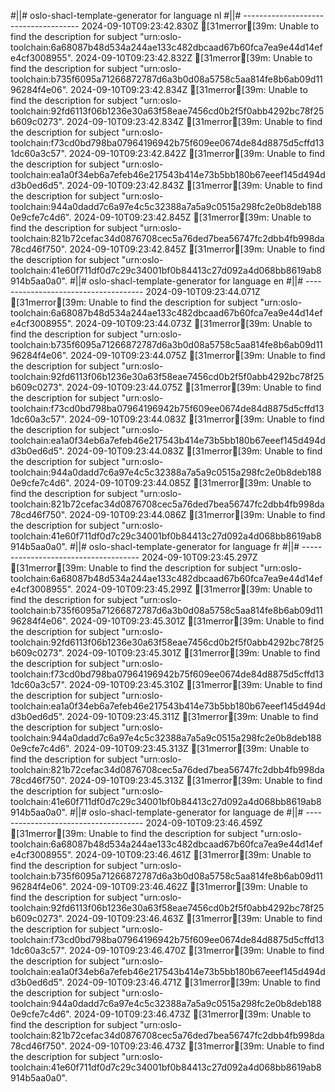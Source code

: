 #||# oslo-shacl-template-generator for language nl
#||# -------------------------------------
2024-09-10T09:23:42.830Z [31merror[39m: Unable to find the description for subject "urn:oslo-toolchain:6a68087b48d534a244ae133c482dbcaad67b60fca7ea9e44d14efe4cf3008955".
2024-09-10T09:23:42.832Z [31merror[39m: Unable to find the description for subject "urn:oslo-toolchain:b735f6095a71266872787d6a3b0d08a5758c5aa814fe8b6ab09d1196284f4e06".
2024-09-10T09:23:42.834Z [31merror[39m: Unable to find the description for subject "urn:oslo-toolchain:92fd6113f06b1236e30a63f58eae7456cd0b2f5f0abb4292bc78f25b609c0273".
2024-09-10T09:23:42.834Z [31merror[39m: Unable to find the description for subject "urn:oslo-toolchain:f73cd0bd798ba07964196942b75f609ee0674de84d8875d5cffd131dc60a3c57".
2024-09-10T09:23:42.842Z [31merror[39m: Unable to find the description for subject "urn:oslo-toolchain:ea1a0f34eb6a7efeb46e217543b414e73b5bb180b67eeef145d494dd3b0ed6d5".
2024-09-10T09:23:42.843Z [31merror[39m: Unable to find the description for subject "urn:oslo-toolchain:944a0dadd7c6a97e4c5c32388a7a5a9c0515a298fc2e0b8deb1880e9cfe7c4d6".
2024-09-10T09:23:42.845Z [31merror[39m: Unable to find the description for subject "urn:oslo-toolchain:821b72cefac34d0876708cec5a76ded7bea56747fc2dbb4fb998da78cd46f750".
2024-09-10T09:23:42.845Z [31merror[39m: Unable to find the description for subject "urn:oslo-toolchain:41e60f711df0d7c29c34001bf0b84413c27d092a4d068bb8619ab8914b5aa0a0".
#||# oslo-shacl-template-generator for language en
#||# -------------------------------------
2024-09-10T09:23:44.071Z [31merror[39m: Unable to find the description for subject "urn:oslo-toolchain:6a68087b48d534a244ae133c482dbcaad67b60fca7ea9e44d14efe4cf3008955".
2024-09-10T09:23:44.073Z [31merror[39m: Unable to find the description for subject "urn:oslo-toolchain:b735f6095a71266872787d6a3b0d08a5758c5aa814fe8b6ab09d1196284f4e06".
2024-09-10T09:23:44.075Z [31merror[39m: Unable to find the description for subject "urn:oslo-toolchain:92fd6113f06b1236e30a63f58eae7456cd0b2f5f0abb4292bc78f25b609c0273".
2024-09-10T09:23:44.075Z [31merror[39m: Unable to find the description for subject "urn:oslo-toolchain:f73cd0bd798ba07964196942b75f609ee0674de84d8875d5cffd131dc60a3c57".
2024-09-10T09:23:44.083Z [31merror[39m: Unable to find the description for subject "urn:oslo-toolchain:ea1a0f34eb6a7efeb46e217543b414e73b5bb180b67eeef145d494dd3b0ed6d5".
2024-09-10T09:23:44.083Z [31merror[39m: Unable to find the description for subject "urn:oslo-toolchain:944a0dadd7c6a97e4c5c32388a7a5a9c0515a298fc2e0b8deb1880e9cfe7c4d6".
2024-09-10T09:23:44.085Z [31merror[39m: Unable to find the description for subject "urn:oslo-toolchain:821b72cefac34d0876708cec5a76ded7bea56747fc2dbb4fb998da78cd46f750".
2024-09-10T09:23:44.086Z [31merror[39m: Unable to find the description for subject "urn:oslo-toolchain:41e60f711df0d7c29c34001bf0b84413c27d092a4d068bb8619ab8914b5aa0a0".
#||# oslo-shacl-template-generator for language fr
#||# -------------------------------------
2024-09-10T09:23:45.297Z [31merror[39m: Unable to find the description for subject "urn:oslo-toolchain:6a68087b48d534a244ae133c482dbcaad67b60fca7ea9e44d14efe4cf3008955".
2024-09-10T09:23:45.299Z [31merror[39m: Unable to find the description for subject "urn:oslo-toolchain:b735f6095a71266872787d6a3b0d08a5758c5aa814fe8b6ab09d1196284f4e06".
2024-09-10T09:23:45.301Z [31merror[39m: Unable to find the description for subject "urn:oslo-toolchain:92fd6113f06b1236e30a63f58eae7456cd0b2f5f0abb4292bc78f25b609c0273".
2024-09-10T09:23:45.301Z [31merror[39m: Unable to find the description for subject "urn:oslo-toolchain:f73cd0bd798ba07964196942b75f609ee0674de84d8875d5cffd131dc60a3c57".
2024-09-10T09:23:45.310Z [31merror[39m: Unable to find the description for subject "urn:oslo-toolchain:ea1a0f34eb6a7efeb46e217543b414e73b5bb180b67eeef145d494dd3b0ed6d5".
2024-09-10T09:23:45.311Z [31merror[39m: Unable to find the description for subject "urn:oslo-toolchain:944a0dadd7c6a97e4c5c32388a7a5a9c0515a298fc2e0b8deb1880e9cfe7c4d6".
2024-09-10T09:23:45.313Z [31merror[39m: Unable to find the description for subject "urn:oslo-toolchain:821b72cefac34d0876708cec5a76ded7bea56747fc2dbb4fb998da78cd46f750".
2024-09-10T09:23:45.313Z [31merror[39m: Unable to find the description for subject "urn:oslo-toolchain:41e60f711df0d7c29c34001bf0b84413c27d092a4d068bb8619ab8914b5aa0a0".
#||# oslo-shacl-template-generator for language de
#||# -------------------------------------
2024-09-10T09:23:46.459Z [31merror[39m: Unable to find the description for subject "urn:oslo-toolchain:6a68087b48d534a244ae133c482dbcaad67b60fca7ea9e44d14efe4cf3008955".
2024-09-10T09:23:46.461Z [31merror[39m: Unable to find the description for subject "urn:oslo-toolchain:b735f6095a71266872787d6a3b0d08a5758c5aa814fe8b6ab09d1196284f4e06".
2024-09-10T09:23:46.462Z [31merror[39m: Unable to find the description for subject "urn:oslo-toolchain:92fd6113f06b1236e30a63f58eae7456cd0b2f5f0abb4292bc78f25b609c0273".
2024-09-10T09:23:46.463Z [31merror[39m: Unable to find the description for subject "urn:oslo-toolchain:f73cd0bd798ba07964196942b75f609ee0674de84d8875d5cffd131dc60a3c57".
2024-09-10T09:23:46.470Z [31merror[39m: Unable to find the description for subject "urn:oslo-toolchain:ea1a0f34eb6a7efeb46e217543b414e73b5bb180b67eeef145d494dd3b0ed6d5".
2024-09-10T09:23:46.471Z [31merror[39m: Unable to find the description for subject "urn:oslo-toolchain:944a0dadd7c6a97e4c5c32388a7a5a9c0515a298fc2e0b8deb1880e9cfe7c4d6".
2024-09-10T09:23:46.473Z [31merror[39m: Unable to find the description for subject "urn:oslo-toolchain:821b72cefac34d0876708cec5a76ded7bea56747fc2dbb4fb998da78cd46f750".
2024-09-10T09:23:46.473Z [31merror[39m: Unable to find the description for subject "urn:oslo-toolchain:41e60f711df0d7c29c34001bf0b84413c27d092a4d068bb8619ab8914b5aa0a0".
